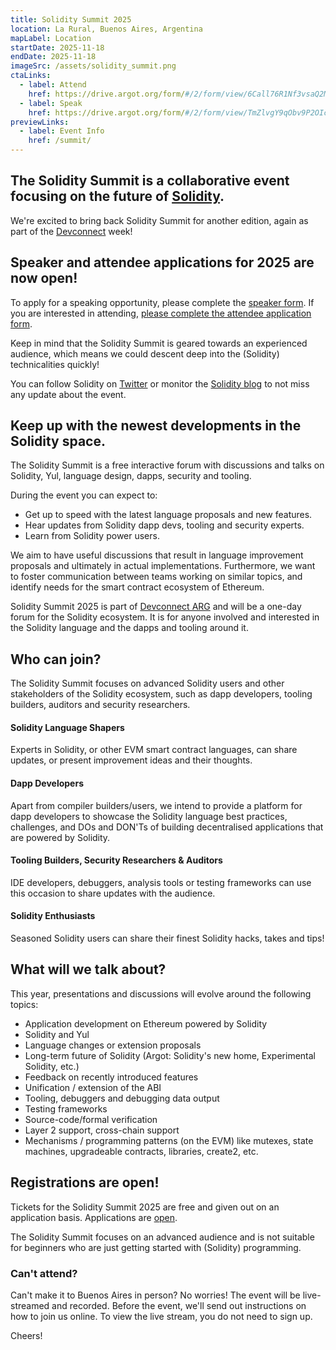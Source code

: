 ```yaml
---
title: Solidity Summit 2025
location: La Rural, Buenos Aires, Argentina
mapLabel: Location
startDate: 2025-11-18
endDate: 2025-11-18
imageSrc: /assets/solidity_summit.png
ctaLinks:
  - label: Attend
    href: https://drive.argot.org/form/#/2/form/view/6Call76R1Nf3vsaQ2Mhv4VIHuHaT5z274Wz8N3ocQtw/
  - label: Speak
    href: https://drive.argot.org/form/#/2/form/view/TmZlvgY9qObv9P2OIcv91drpWxWm-7OPuyFT4Tgone0/
previewLinks:
  - label: Event Info
    href: /summit/
---
```


## The Solidity Summit is a collaborative event focusing on the future of [Solidity](/).

We're excited to bring back Solidity Summit for another edition, again as part of the [Devconnect](https://devconnect.org/) week! 

## Speaker and attendee applications for 2025 are now open!

To apply for a speaking opportunity, please complete the [speaker form](https://drive.argot.org/form/#/2/form/view/TmZlvgY9qObv9P2OIcv91drpWxWm-7OPuyFT4Tgone0/). If you are interested in attending, [please complete the attendee application form](https://drive.argot.org/form/#/2/form/view/6Call76R1Nf3vsaQ2Mhv4VIHuHaT5z274Wz8N3ocQtw/).

Keep in mind that the Solidity Summit is geared towards an experienced audience, which means we could descent deep into the (Solidity) technicalities quickly!

You can follow Solidity on [Twitter](https://twitter.com/solidity_lang) or monitor the [Solidity blog](/blog) to not miss any update about the event.

## Keep up with the newest developments in the Solidity space.

The Solidity Summit is a free interactive forum with discussions and talks on Solidity, Yul, language design, dapps, security and tooling.

During the event you can expect to:

- Get up to speed with the latest language proposals and new features.
- Hear updates from Solidity dapp devs, tooling and security experts.
- Learn from Solidity power users.

We aim to have useful discussions that result in language improvement proposals and ultimately in actual implementations. Furthermore, we want to foster communication between teams working on similar topics, and identify needs for the smart contract ecosystem of Ethereum.

Solidity Summit 2025 is part of [Devconnect ARG](https://devconnect.org/) and will be a one-day forum for the Solidity ecosystem. It is for anyone involved and interested in the Solidity language and the dapps and tooling around it.

## Who can join?

The Solidity Summit focuses on advanced Solidity users and other stakeholders of the Solidity ecosystem, such as dapp developers, tooling builders, auditors and security researchers.

#### Solidity Language Shapers

Experts in Solidity, or other EVM smart contract languages, can share updates, or present improvement ideas and their thoughts.

#### Dapp Developers

Apart from compiler builders/users, we intend to provide a platform for dapp developers to showcase the Solidity language best practices, challenges, and DOs and DON'Ts of building decentralised applications that are powered by Solidity.

#### Tooling Builders, Security Researchers & Auditors

IDE developers, debuggers, analysis tools or testing frameworks can use this occasion to share updates with the audience.

#### Solidity Enthusiasts

Seasoned Solidity users can share their finest Solidity hacks, takes and tips!

## What will we talk about?

This year, presentations and discussions will evolve around the following topics:

- Application development on Ethereum powered by Solidity
- Solidity and Yul
- Language changes or extension proposals
- Long-term future of Solidity (Argot: Solidity's new home, Experimental Solidity, etc.)
- Feedback on recently introduced features
- Unification / extension of the ABI
- Tooling, debuggers and debugging data output
- Testing frameworks
- Source-code/formal verification
- Layer 2 support, cross-chain support
- Mechanisms / programming patterns (on the EVM) like mutexes, state machines, upgradeable contracts, libraries, create2, etc.

## Registrations are open!

Tickets for the Solidity Summit 2025 are free and given out on an application basis. Applications are [open](https://drive.argot.org/form/#/2/form/view/6Call76R1Nf3vsaQ2Mhv4VIHuHaT5z274Wz8N3ocQtw/).

The Solidity Summit focuses on an advanced audience and is not suitable for beginners who are just getting started with (Solidity) programming.

### Can't attend?

Can't make it to Buenos Aires in person? No worries! The event will be live-streamed and recorded. Before the event, we'll send out instructions on how to join us online. To view the live stream, you do not need to sign up.

Cheers!
